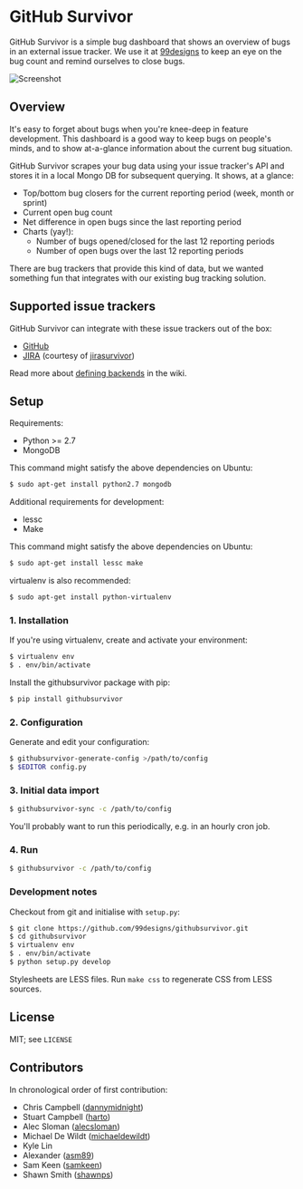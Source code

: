 # GitHub Survivor

GitHub Survivor is a simple bug dashboard that shows an overview of bugs in an
external issue tracker. We use it at [99designs][1] to keep an eye on the bug
count and remind ourselves to close bugs.

![Screenshot](https://github.com/99designs/githubsurvivor/wiki/screenshot.png)


## Overview

It's easy to forget about bugs when you're knee-deep in feature development.
This dashboard is a good way to keep bugs on people's minds, and to show
at-a-glance information about the current bug situation.

GitHub Survivor scrapes your bug data using your issue tracker's API and stores
it in a local Mongo DB for subsequent querying. It shows, at a glance:

 * Top/bottom bug closers for the current reporting period (week, month or sprint)
 * Current open bug count
 * Net difference in open bugs since the last reporting period
 * Charts (yay!):
    * Number of bugs opened/closed for the last 12 reporting periods
    * Number of open bugs over the last 12 reporting periods

There are bug trackers that provide this kind of data, but we wanted something
fun that integrates with our existing bug tracking solution.


## Supported issue trackers

GitHub Survivor can integrate with these issue trackers out of the box:

 * [GitHub][2]
 * [JIRA][3] (courtesy of [jirasurvivor][4])

Read more about [defining backends][5] in the wiki.


## Setup

Requirements:

 * Python >= 2.7
 * MongoDB

This command might satisfy the above dependencies on Ubuntu:

```bash
$ sudo apt-get install python2.7 mongodb
```

Additional requirements for development:

 * lessc
 * Make

This command might satisfy the above dependencies on Ubuntu:

```bash
$ sudo apt-get install lessc make
```

virtualenv is also recommended:

```bash
$ sudo apt-get install python-virtualenv
```

### 1. Installation

If you're using virtualenv, create and activate your environment:

```bash
$ virtualenv env
$ . env/bin/activate
```

Install the githubsurvivor package with pip:

```bash
$ pip install githubsurvivor
```

### 2. Configuration

Generate and edit your configuration:

```bash
$ githubsurvivor-generate-config >/path/to/config
$ $EDITOR config.py
```

### 3. Initial data import

```bash
$ githubsurvivor-sync -c /path/to/config
```

You'll probably want to run this periodically, e.g. in an hourly cron job.

### 4. Run

```bash
$ githubsurvivor -c /path/to/config
```

### Development notes

Checkout from git and initialise with `setup.py`:

```bash
$ git clone https://github.com/99designs/githubsurvivor.git
$ cd githubsurvivor
$ virtualenv env
$ . env/bin/activate
$ python setup.py develop
```

Stylesheets are LESS files. Run `make css` to regenerate CSS from LESS sources.


## License

MIT; see `LICENSE`


## Contributors

In chronological order of first contribution:

 * Chris Campbell ([dannymidnight](https://github.com/dannymidnight))
 * Stuart Campbell ([harto](https://github.com/harto))
 * Alec Sloman ([alecsloman](https://github.com/alecsloman))
 * Michael De Wildt ([michaeldewildt](https://github.com/michaeldewildt))
 * Kyle Lin
 * Alexander ([asm89](https://github.com/asm89))
 * Sam Keen ([samkeen](https://github.com/samkeen))
 * Shawn Smith ([shawnps](https://github.com/shawnps))


[1]: http://99designs.com
[2]: http://developer.github.com/v3/issues/
[3]: http://docs.atlassian.com/jira/REST/latest/
[4]: https://github.com/gengo/jirasurvivor
[5]: https://github.com/99designs/githubsurvivor/wiki/Backends
